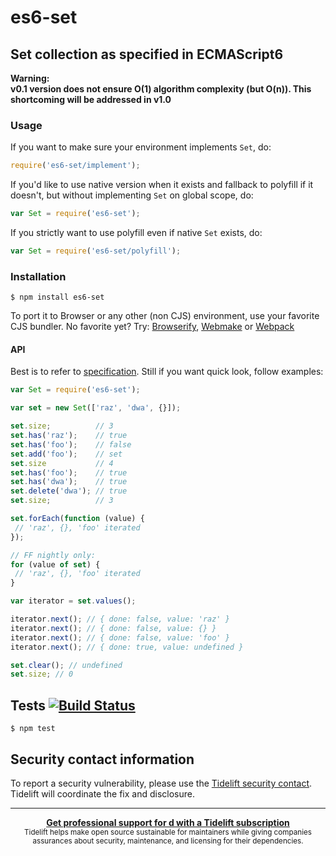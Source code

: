 # es6-set
## Set collection as specified in ECMAScript6

__Warning:  
v0.1 version does not ensure O(1) algorithm complexity (but O(n)). This shortcoming will be addressed in v1.0__

### Usage

If you want to make sure your environment implements `Set`, do:

```javascript
require('es6-set/implement');
```

If you'd like to use native version when it exists and fallback to polyfill if it doesn't, but without implementing `Set` on global scope, do:

```javascript
var Set = require('es6-set');
```

If you strictly want to use polyfill even if native `Set` exists, do:

```javascript
var Set = require('es6-set/polyfill');
```

### Installation

	$ npm install es6-set

To port it to Browser or any other (non CJS) environment, use your favorite CJS bundler. No favorite yet? Try: [Browserify](http://browserify.org/), [Webmake](https://github.com/medikoo/modules-webmake) or [Webpack](http://webpack.github.io/)

#### API

Best is to refer to [specification](http://people.mozilla.org/~jorendorff/es6-draft.html#sec-set-objects). Still if you want quick look, follow examples:

```javascript
var Set = require('es6-set');

var set = new Set(['raz', 'dwa', {}]);

set.size;          // 3
set.has('raz');    // true
set.has('foo');    // false
set.add('foo');    // set
set.size           // 4
set.has('foo');    // true
set.has('dwa');    // true
set.delete('dwa'); // true
set.size;          // 3

set.forEach(function (value) {
 // 'raz', {}, 'foo' iterated
});

// FF nightly only:
for (value of set) {
 // 'raz', {}, 'foo' iterated
}

var iterator = set.values();

iterator.next(); // { done: false, value: 'raz' }
iterator.next(); // { done: false, value: {} }
iterator.next(); // { done: false, value: 'foo' }
iterator.next(); // { done: true, value: undefined }

set.clear(); // undefined
set.size; // 0
```

## Tests [![Build Status](https://travis-ci.org/medikoo/es6-set.png)](https://travis-ci.org/medikoo/es6-set)

	$ npm test

## Security contact information

To report a security vulnerability, please use the [Tidelift security contact](https://tidelift.com/security). Tidelift will coordinate the fix and disclosure.

---

<div align="center">
	<b>
		<a href="https://tidelift.com/subscription/pkg/npm-es6-set?utm_source=npm-es6-set&utm_medium=referral&utm_campaign=readme">Get professional support for d with a Tidelift subscription</a>
	</b>
	<br>
	<sub>
		Tidelift helps make open source sustainable for maintainers while giving companies<br>assurances about security, maintenance, and licensing for their dependencies.
	</sub>
</div>
